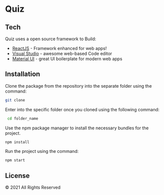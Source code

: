 # Quiz

## Tech

Quiz uses a open source framework to Build:

- [ReactJS](https://reactjs.org/) - Framework enhanced for web apps!
- [Visual Studio](https://code.visualstudio.com/download) - awesome web-based Code editor
- [Material UI](https://material-ui.com/) - great UI boilerplate for modern web apps

## Installation

Clone the package from the repository into the separate folder using the command:

```bash
git clone 
```


Enter into the specific folder once you cloned using the following command:

```bash
 cd folder_name
```

Use the npm package manager to install the necessary bundles for the project.

```bash
npm install 
```

Run the project using the command:

```bash
npm start 
```

## License
© 2021 All Rights Reserved
